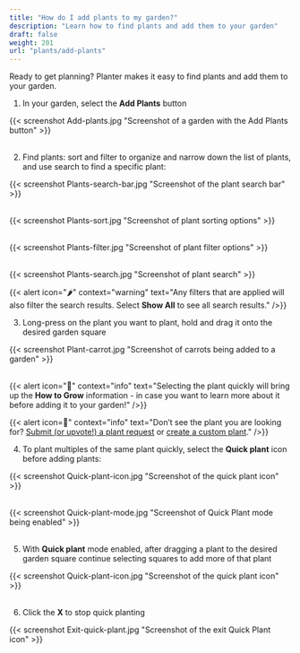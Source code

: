 ```yaml
---
title: "How do I add plants to my garden?"
description: "Learn how to find plants and add them to your garden"
draft: false
weight: 201
url: "plants/add-plants"
---
```


Ready to get planning? Planter makes it easy to find plants and add them to your garden.

1. In your garden, select the **Add Plants** button

{{< screenshot Add-plants.jpg "Screenshot of a garden with the Add Plants button" >}}<br /><br />

2. Find plants: sort and filter to organize and narrow down the list of plants, and use search to find a specific plant:

{{< screenshot Plants-search-bar.jpg "Screenshot of the plant search bar" >}}<br /><br />

{{< screenshot Plants-sort.jpg "Screenshot of plant sorting options" >}}<br /><br />

{{< screenshot Plants-filter.jpg "Screenshot of plant filter options" >}}<br /><br />

{{< screenshot Plants-search.jpg "Screenshot of plant search" >}}

{{< alert icon="🌶️" context="warning" text="Any filters that are applied will also filter the search results. Select **Show All** to see all search results." />}}

3. Long-press on the plant you want to plant, hold and drag it onto the desired garden square

{{< screenshot Plant-carrot.jpg "Screenshot of carrots being added to a garden" >}}<br /><br />

{{< alert icon="🥦" context="info" text="Selecting the plant quickly will bring up the **How to Grow** information - in case you want to learn more about it before adding it to your garden!" />}}

{{< alert icon=🥕️" context="info" text="Don’t see the plant you are looking for? <a href=https://planter.garden/requests>Submit (or upvote!) a plant request</a> or <a href=https://staging--planter-docs.netlify.app/add-plants/customization/#creating-custom-plants>create a custom plant</a>." />}}

4. To plant multiples of the same plant quickly, select the **Quick plant** icon before adding plants:

{{< screenshot Quick-plant-icon.jpg "Screenshot of the quick plant icon" >}}<br /><br />

{{< screenshot Quick-plant-mode.jpg "Screenshot of Quick Plant mode being enabled" >}}<br /><br />

5. With **Quick plant** mode enabled, after dragging a plant to the desired garden square continue selecting squares to add more of that plant

{{< screenshot Quick-plant-icon.jpg "Screenshot of the quick plant icon" >}}<br /><br />

6. Click the **X** to stop quick planting

{{< screenshot Exit-quick-plant.jpg "Screenshot of the exit Quick Plant icon" >}}

